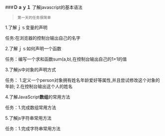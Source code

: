 ###**Ｄａｙ１**  了解javascript的基本语法

>     第一天的任务很简单


1.了解ｊｓ变量的声明

任务:在浏览器的控制台输出自己的名字

2.了解ｊｓ如何声明一个函数

任务：编写一个求和函数sum(a,b),在控制台输出自己的1+1的值

3.了解js中对象的声明方式

任务：
  1.定义一个person对象拥有姓名年龄爱好等属性,并且尝试修改这个对象的年龄;
  2.在控制台输出这个人的姓名

4.了解JavaScript**数组**的常用方法

任务：1.完成数组常用方法

5.了解js字符串常用方法

任务：1.完成字符串常用方法














[1]:http://www.baidu.com